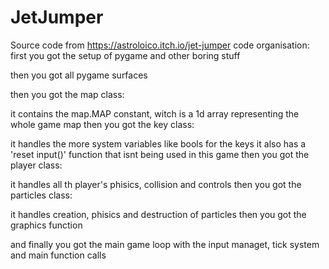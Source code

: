 # JetJumper
Source code from https://astroloico.itch.io/jet-jumper
code organisation:
  first you got the setup of pygame and other boring stuff <p>
  then you got all pygame surfaces<p>
  then you got the map class:<p>
    it contains the map.MAP constant, witch is a 1d array representing the whole game map
  then you got the key class:<p>
    it handles the more system variables like bools for the keys
    it also has a 'reset input()' function that isnt being used in this game
  then you got the player class:<p>
    it handles all th player's phisics, collision and controls
  then you got the particles class:<p>
    it handles creation, phisics and destruction of particles
  then you got the graphics function<p>
  and finally you got the main game loop with the input managet, tick system and main function calls<p>
